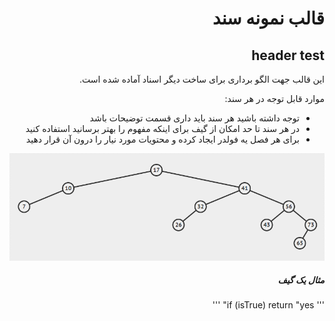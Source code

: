 <div dir="rtl">

# قالب نمونه سند
## header test
این قالب جهت الگو برداری برای ساخت دیگر اسناد آماده شده است.

موارد قابل توجه در هر سند:
- توجه داشته باشید هر سند باید داری قسمت توضیحات باشد
- در هر سند تا حد امکان از گیف برای اینکه مفهوم را بهتر برسانید استفاده کنید
- برای هر فصل یه فولدر ایجاد کرده و محتویات مورد نیار را درون آن قرار دهید

<img src="gif1.gif">

##### مثال یک گیف


'''
if (isTrue)
  return "yes"
'''
</div>
